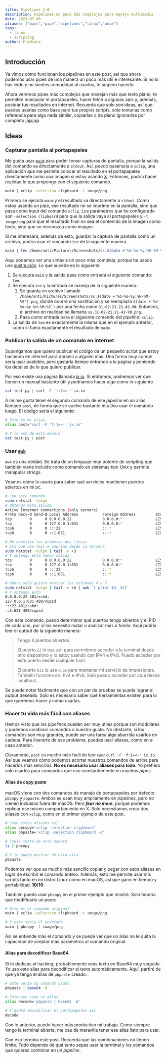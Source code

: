 ```yaml
---
title: Pipelines 2.0
description: Pipelines un poco más complejos para manejo multimedia
date: 2021-07-08
aliases: ["bash","pipe","pipelines","linux","unix"]
tags:
  - linux
  - scripting
author: Fredrare
---
```


## Introducción
Ya vimos cómo funcionan los pipelines en este post, así que ahora podemos usar pipes de una manera un poco más útil e interesante. Si no lo has leído y no sientes comodidad al usarlos, te sugiero hacerlo.

Ahora veremos pipes más complejos que manejan más que texto plano, te permiten manipular el portapapeles, hacer fetch a algunas apis y, además, postear tus resultados en internet. Recuerda que solo son ideas, así que puedes usarlas como base para tus propios scripts, solo tomarlas como referencia para algo nada similar, copiarlas o de plano ignorarlas por completo jajajaja

## Ideas
### Capturar pantalla al portapapeles
Me gusta usar [`maim`](https://github.com/naelstrof/maim) para poder tomar capturas de pantalla, porque la salida del comando va directamente a `stdout`. Así, puedo pasársela a `xclip`, una aplicación que me permite colocar el resultado en el portapapeles directamente como una imagen si estoy usando [X](https://en.wikipedia.org/wiki/X_Window_System). Entonces, podría hacer realidad lo que propongo con el siguiente comando.

```bash
maim | xclip -selection clipboard -t image/png
```

Primero se ejecuta `maim` y el resultado va directamente a `stdout`. Como estoy usando un pipe, ese resultado no se imprime en la pantalla, sino que pasa como input del comando `xclip`. Los parámetros que he configurado son `-selection clipboard` para que la salida vaya al portapapeles y `-t image/png` para que el resultado final no sea el contenido de la imagen como texto, sino que se reconozca como imagen.

Si me interesara, además de esto, guardar la captura de pantalla como un archivo, podría usar el comando `tee` de la siguiente manera.

```bash
maim | tee /home/anti/Pictures/Screenshots/ss.$(date +'%d-%m-%y.%H-%M-%S').png | xclip -selection clipboard -t image/png
```

Aquí podemos ver una sintaxis un poco más compleja, porque he usado una [sustitución](https://www.gnu.org/software/bash/manual/html_node/Command-Substitution.html). Lo que sucede es lo siguiente:

1. Se ejecuta `maim` y la salida pasa como entrada al siguiente comando: `tee`.
2. Se ejecuta `tee` y la entrada se maneja de la siguiente manera:
   1. Se guarda en archivo llamado `/home/anti/Pictures/Screenshots/ss.$(date +'%d-%m-%y.%H-%M-%S').png`, donde ocurre una sustitución y se reemplaza `$(date +'%d-%m-%y.%H-%M-%S')` por una fecha como `31-02-21.21-42-00`. Entonces, el archivo en realidad se llamaría `ss.31-02-21.21-42-00.png`.
   2. Pasa como entrada para el siguiente comando del *pipeline*: `xclip`.
3. La salida de `tee` es exactamente la misma que en el ejemplo anterior, como si fuera exactamente el resultado de `maim`.

### Publicar la salida de un comando en internet
Supongamos que quiero publicar el código de un pequeño script que estoy haciendo en internet para dárselo a alguien más. Una forma muy común sería usar pastebin, pero gastaría tiempo entrando a la página y poniendo los detalles de lo que quiero publicar.

Por eso existe una página llamada [ix.io](http://ix.io/). Si entramos, podremos ver que tienen un manual bastante útil y podríamos hacer algo como lo siguiente.

```bash
cat test.py | curl -F 'f:1=<-' ix.io
```

A mí me gusta tener el segundo comando de ese *pipeline* en un alias llamado `post`, de forma que se vuelve bastante intuitivo usar el comando luego. El código sería el siguiente:

```bash
# Este es mi alias
alias post="curl -F 'f:1=<-' ix.io"

# Y lo uso de esta manera
cat test.py | post
```

### Usar [`awk`](https://en.wikipedia.org/wiki/AWK)
`awk` es una deidad. Se trata de un lenguaje muy potente de scripting que también viene incluido como comando en sistemas tipo Unix y permite manipular *strings*.

Veamos cómo lo usaría para saber qué servicios mantienen puertos abiertos en mi pc.

```bash
# Con este comando
sudo netstat -tulpn
# Obtengo esta salida
Active Internet connections (only servers)
Proto Recv-Q Send-Q Local Address           Foreign Address         State       PID/Program name    
tcp        0      0 0.0.0.0:22              0.0.0.0:*               LISTEN      481/sshd: /usr/bin/ 
tcp        0      0 127.0.0.1:631           0.0.0.0:*               LISTEN      480/cupsd           
tcp6       0      0 :::22                   :::*                    LISTEN      481/sshd: /usr/bin/ 
tcp6       0      0 ::1:631                 :::*                    LISTEN      480/cupsd           

# No necesito las primeras dos líneas
# Así que uso tail e imprimo desde la tercera
sudo netstat -tulpn | tail -n +3
# Y obtengo esta nueva salida
tcp        0      0 0.0.0.0:22              0.0.0.0:*               LISTEN      481/sshd: /usr/bin/ 
tcp        0      0 127.0.0.1:631           0.0.0.0:*               LISTEN      480/cupsd           
tcp6       0      0 :::22                   :::*                    LISTEN      481/sshd: /usr/bin/ 
tcp6       0      0 ::1:631                 :::*                    LISTEN      480/cupsd           

# Ahora solo quiero mostrar las columnas 4 y 7
sudo netstat -tulpn | tail -n +3 | awk '{ print $4, $7}'
# Y obtengo esto
0.0.0.0:22 481/sshd:
127.0.0.1:631 480/cupsd
:::22 481/sshd:
::1:631 480/cupsd
```

Con este comando, puedo determinar qué puertos tengo abiertos y el PID de cada uno, por si los necesito matar o analizar más a fondo. Aquí podría leer el output de la siguiente manera:

> Tengo 4 puertos abiertos.
>
> El puerto `22` lo usa `ssh` para permitirme acceder a la terminal desde otro dispositivo y lo estoy usando con IPv4 e IPv6. Puedo acceder por este puerto desde cualquier host.
> 
> El puerto `631` lo usa `cups` para mantener mi servicio de impresiones. También funciona en IPv4 e IPv6. Solo puedo acceder por aquí desde localhost.

Se puede notar fácilmente que con un par de pruebas se puede lograr el *output* deseado. Solo es necesario saber qué herramientas existen para lo que queremos hacer y cómo usarlas.

### Hacer tu vida más fácil con aliases
Hemos visto que los *pipelines* pueden ser muy útiles porque son modulares y podemos combinar comandos a nuestro gusto. No obstante, si los comandos son muy grandes, puede ser una tarea algo aburrida usarlos en cadena. Para liberarte de ese problema, puedes usar aliases, como en el caso anterior.

Claramente, `post` es mucho más fácil de leer que `curl -F 'f:1=<-' ix.io`. Así que veamos cómo podemos acortar nuestros comandos de arriba para hacerlos más sencillos. **No es necesario usar aliases para todo**. Yo prefiero solo usarlos para comandos que uso constantemente en muchos *pipes*.

#### Alias de copy paste
macOS viene con dos comandos de manejo de portapapeles por defecto: `pbcopy` y `pbpaste`. Ambos se usan muy ampliamente en *pipelines*, pero no vienen incluidos fuera de macOS. Pero ***fear no more***, porque podemos replicar ese mismo comportamiento en X. Solo necesitamos crear dos aliases con `xclip`, como en el primer ejemplo de este post.

```bash
# Creo estos aliases así
alias pbcopy='xclip -selection clipboard'
alias pbpaste='xclip -selection clipboard -o'

# Copio texto de esta manera
ls | pbcopy

# Y lo puedo mostrar de esta otra
pbpaste
```

Podemos ver que es mucho más sencillo copiar y pegar con esos aliases en lugar de escribir el comando entero. Además, esto me permite usar mis scripts tanto en mi distro Linux como en macOS, así que gano en tiempo y portabilidad. **10/10**

También puedo usar `pbcopy` en el primer ejemplo que mostré. Solo tendría que modificarlo un poco:

```bash
# Este es el comando original
maim | xclip -selection clipboard -t image/png

# Y este sería el acortado
maim | pbcopy -t image/png
```

Así se entiende más el comando y se puede ver que un alias no le quita la capacidad de aceptar más parámetros al comando original.

#### Alias para decodificar Base64

Si te dedicas al hacking, probablemente veas texto en Base64 muy seguido. Yo uso este alias para decodificar el texto automáticamente. Aquí, partiré de que ya tengo el alias de `pbpaste` creado.

```bash
# Este sería mi comando usual
pbpaste | base64 -d

# Entonces creo un alias
alias decode='pbpaste | base64 -d'

# Y podré decodificar el portapapeles así
decode
```

Con lo anterior, puedo hacer más productivo mi trabajo. Como siempre tengo la terminal abierta, me cae de maravilla tener ese alias listo para usar.

Con eso termina este post. Recuerda que las combinaciones no tienen límite. Todo depende de qué tanto sepas usar la terminal y los comandos que quieres combinar en un *pipeline*.